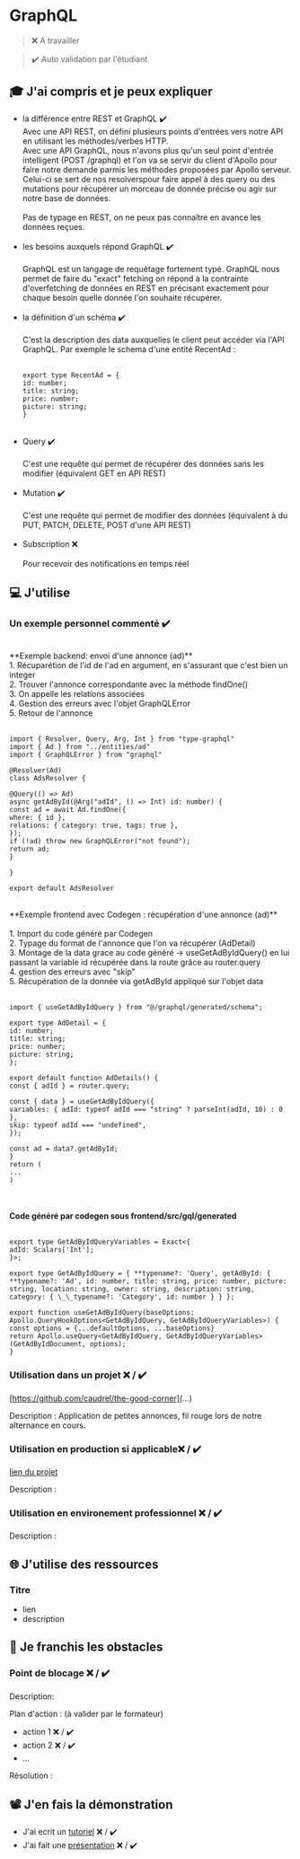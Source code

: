 # GraphQL

> ❌ A travailler

> ✔️ Auto validation par l'étudiant

## 🎓 J'ai compris et je peux expliquer

- la différence entre REST et GraphQL ✔️ <br/>
  Avec une API REST, on défini plusieurs points d'entrées vers notre API en utilisant les méthodes/verbes HTTP.<br/>
  Avec une API GraphQL, nous n'avons plus qu'un seul point d'entrée intelligent (POST /graphql) et l'on va se servir du client d'Apollo pour faire notre demande parmis les méthodes proposées par Apollo serveur. Celui-ci se sert de nos resolverspour faire appel à des query ou des mutations pour récupérer un morceau de donnée précise ou agir sur notre base de données.<br />
  <br />
  Pas de typage en REST, on ne peux pas connaître en avance les données reçues.<br />
  <br/>
- les besoins auxquels répond GraphQL ✔️ <br/> <br />
  GraphQL est un langage de requêtage fortement typé. GraphQL nous permet de faire du "exact" fetching on répond à la contrainte d'overfetching de données en REST en précisant exactement pour chaque besoin quelle donnée l'on souhaite récupérer.
  <br/><br />
- la définition d'un schéma ✔️ <br/><br />
  C'est la description des data auxquelles le client peut accéder via l'API GraphQL. Par exemple le schema d'une entité RecentAd : <br/><br />
  ```
  export type RecentAd = {
  id: number;
  title: string;
  price: number;
  picture: string;
  }
  ```
  <br />
- Query ✔️ <br/><br />
  C'est une requête qui permet de récupérer des données sans les modifier (équivalent GET en API REST) <br/><br />
- Mutation ✔️ <br/><br />
  C'est une requête qui permet de modifier des données (équivalent à du PUT, PATCH, DELETE, POST d'une API REST)
  <br/><br />
- Subscription ❌ <br/><br />
  Pour recevoir des notifications en temps réel
  <br/>

## 💻 J'utilise

### Un exemple personnel commenté ✔️

<br />
**Exemple backend: envoi d'une annonce (ad)** <br />
1. Récuparétion de l'id de l'ad en argument, en s'assurant que c'est bien un integer<br/>
2. Trouver l'annonce correspondante avec la méthode findOne()<br/>
3. On appelle les relations associées<br/>
4. Gestion des erreurs avec l'objet GraphQLError<br/>
5. Retour de l'annonce<br/>
<br />

```
import { Resolver, Query, Arg, Int } from "type-graphql"
import { Ad } from "../entities/ad"
import { GraphQLError } from "graphql"

@Resolver(Ad)
class AdsResolver {

@Query(() => Ad)
async getAdById(@Arg("adId", () => Int) id: number) {
const ad = await Ad.findOne({
where: { id },
relations: { category: true, tags: true },
});
if (!ad) throw new GraphQLError("not found");
return ad;
}

}

export default AdsResolver
```

<br />
**Exemple frontend avec Codegen : récupération d'une annonce (ad)**
<br /><br />
1. Import du code généré par Codegen<br />
2. Typage du format de l'annonce que l'on va récupérer (AdDetail)<br />
3. Montage de la data grace au code généré -> useGetAdByIdQuery() en lui passant la variable id récupérée dans la route grâce au router.query<br />
4. gestion des erreurs avec "skip"<br />
5. Récupération de la donnée via getAdById appliqué sur l'objet data<br />
<br />

```
import { useGetAdByIdQuery } from "@/graphql/generated/schema";

export type AdDetail = {
id: number;
title: string;
price: number;
picture: string;
};

export default function AdDetails() {
const { adId } = router.query;

const { data } = useGetAdByIdQuery({
variables: { adId: typeof adId === "string" ? parseInt(adId, 10) : 0 },
skip: typeof adId === "undefined",
});

const ad = data?.getAdById;
}
return (
...
)
```

<br /><br />
**Code généré par codegen sous frontend/src/gql/generated**
<br /><br />

```
export type GetAdByIdQueryVariables = Exact<{
adId: Scalars['Int'];
}>;

export type GetAdByIdQuery = { **typename?: 'Query', getAdById: { **typename?: 'Ad', id: number, title: string, price: number, picture: string, location: string, owner: string, description: string, category: { \_\_typename?: 'Category', id: number } } };

export function useGetAdByIdQuery(baseOptions: Apollo.QueryHookOptions<GetAdByIdQuery, GetAdByIdQueryVariables>) {
const options = {...defaultOptions, ...baseOptions}
return Apollo.useQuery<GetAdByIdQuery, GetAdByIdQueryVariables>(GetAdByIdDocument, options);
}
```

### Utilisation dans un projet ❌ / ✔️

[https://github.com/caudrel/the-good-corner](...)

Description : Application de petites annonces, fil rouge lors de notre alternance en cours.

### Utilisation en production si applicable❌ / ✔️

[lien du projet](...)

Description :

### Utilisation en environement professionnel ❌ / ✔️

Description :

## 🌐 J'utilise des ressources

### Titre

- lien
- description

## 🚧 Je franchis les obstacles

### Point de blocage ❌ / ✔️

Description:

Plan d'action : (à valider par le formateur)

- action 1 ❌ / ✔️
- action 2 ❌ / ✔️
- ...

Résolution :

## 📽️ J'en fais la démonstration

- J'ai ecrit un [tutoriel](...) ❌ / ✔️
- J'ai fait une [présentation](...) ❌ / ✔️

```

```

```

```

```

```
